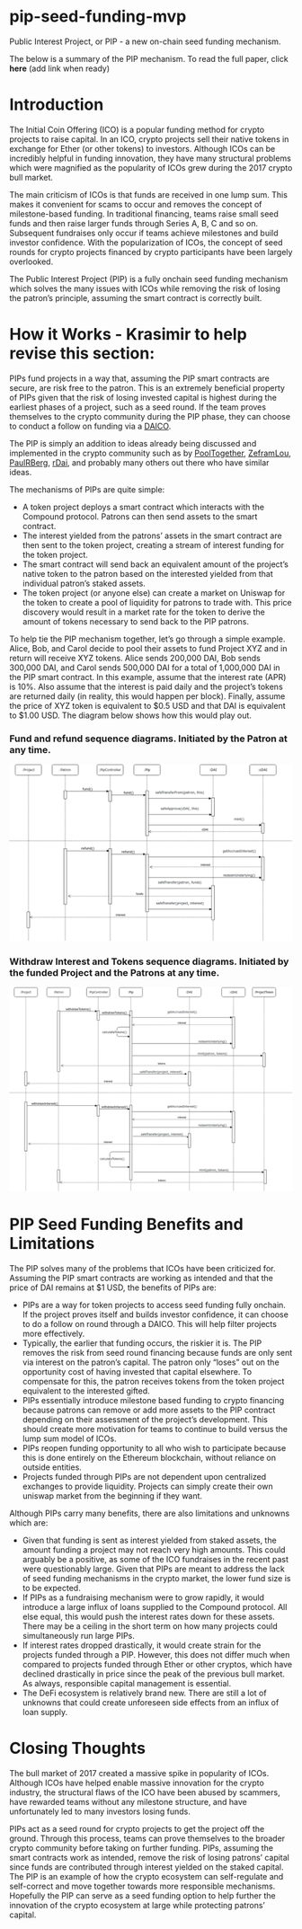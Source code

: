 # pip-seed-funding-mvp
Public Interest Project, or PIP - a new on-chain seed funding mechanism.

The below is a summary of the PIP mechanism.  To read the full paper, click **here** (add link when ready)

# Introduction
The Initial Coin Offering (ICO) is a popular funding method for crypto projects to raise capital.  In an ICO, crypto projects sell their native tokens in exchange for Ether (or other tokens) to investors.  Although ICOs can be incredibly helpful in funding innovation, they have many structural problems which were magnified as the popularity of ICOs grew during the 2017 crypto bull market.  

The main criticism of ICOs is that funds are received in one lump sum.  This makes it convenient for scams to occur and removes the concept of milestone-based funding.  In traditional financing, teams raise small seed funds and then raise larger funds through Series A, B, C and so on. Subsequent fundraises only occur if teams achieve milestones and build investor confidence.  With the popularization of ICOs, the concept of seed rounds for crypto projects financed by crypto participants have been largely overlooked.

The Public Interest Project (PIP) is a fully onchain seed funding mechanism which solves the many issues with ICOs while removing the risk of losing the patron’s principle, assuming the smart contract is correctly built.  

# How it Works - **Krasimir to help revise this section**:

PIPs fund projects in a way that, assuming the PIP smart contracts are secure, are risk free to the patron. This is an extremely beneficial property of PIPs given that the risk of losing invested capital is highest during the earliest phases of a project, such as a seed round.  If the team proves themselves to the crypto community during the PIP phase, they can choose to conduct a follow on funding via a [DAICO](https://ethresear.ch/t/explanation-of-daicos/465).  

The PIP is simply an addition to ideas already being discussed and implemented in the crypto community such as by [PoolTogether](https://github.com/pooltogether/pooltogether-contracts/tree/master/contracts), [ZeframLou](https://github.com/ZeframLou/pooled-cdai), [PaulRBerg](https://github.com/ethereum/EIPs/issues/2212), [rDai](https://twitter.com/pet3rpan_/status/1161376583950540800?s=09), and probably many others out there who have similar ideas.

The mechanisms of PIPs are quite simple:  

-	A token project deploys a smart contract which interacts with the Compound protocol.  Patrons can then send assets to the smart contract.  
-	The interest yielded from the patrons’ assets in the smart contract are then sent to the token project, creating a stream of interest funding for the token project.
-	The smart contract will send back an equivalent amount of the project’s native token to the patron based on the interested yielded from that individual patron’s staked assets.
-	The token project (or anyone else) can create a market on Uniswap for the token to create a pool of liquidity for patrons to trade with. This price discovery would result in a market rate for the token to derive the amount of tokens necessary to send back to the PIP patrons.  

To help tie the PIP mechanism together, let’s go through a simple example.  Alice, Bob, and Carol decide to pool their assets to fund Project XYZ and in return will receive XYZ tokens.  Alice sends 200,000 DAI, Bob sends 300,000 DAI, and Carol sends 500,000 DAI for a total of 1,000,000 DAI in the PIP smart contract.  In this example, assume that the interest rate (APR) is 10%.  Also assume that the interest is paid daily and the project’s tokens are returned daily (in reality, this would happen per block).  Finally, assume the price of XYZ token is equivalent to $0.5 USD and that DAI is equivalent to $1.00 USD.  The diagram below shows how this would play out. 

### Fund and refund sequence diagrams. Initiated by the Patron at any time.
![fund-refund-diagram](https://github.com/kraikov/pip-seed-funding-mvp/blob/master/docs/fund-refund-diagram.png)
 
 ### Withdraw Interest and Tokens sequence diagrams. Initiated by the funded Project and the Patrons at any time.
![interest-tokens-withdraw-diagram](https://github.com/kraikov/pip-seed-funding-mvp/blob/master/docs/interest-token-withdraw-diagram.png)

# PIP Seed Funding Benefits and Limitations

The PIP solves many of the problems that ICOs have been criticized for.  Assuming the PIP smart contracts are working as intended and that the price of DAI remains at $1 USD, the benefits of PIPs are:

-	PIPs are a way for token projects to access seed funding fully onchain.  If the project proves itself and builds investor confidence, it can choose to do a follow on round through a DAICO.  This will help filter projects more effectively.  
-	Typically, the earlier that funding occurs, the riskier it is.  The PIP removes the risk from seed round financing because funds are only sent via interest on the patron’s capital. The patron only “loses” out on the opportunity cost of having invested that capital elsewhere.  To compensate for this, the patron receives tokens from the token project equivalent to the interested gifted.  
-	PIPs essentially introduce milestone based funding to crypto financing because patrons can remove or add more assets to the PIP contract depending on their assessment of the project’s development.  This should create more motivation for teams to continue to build versus the lump sum model of ICOs.
-	PIPs reopen funding opportunity to all who wish to participate because this is done entirely on the Ethereum blockchain, without reliance on outside entities.  
-	Projects funded through PIPs are not dependent upon centralized exchanges to provide liquidity.  Projects can simply create their own uniswap market from the beginning if they want.

Although PIPs carry many benefits, there are also limitations and unknowns which are:

-	Given that funding is sent as interest yielded from staked assets, the amount funding a project may not reach very high amounts.  This could arguably be a positive, as some of the ICO fundraises in the recent past were questionably large.  Given that PIPs are meant to address the lack of seed funding mechanisms in the crypto market, the lower fund size is to be expected.
-	If PIPs as a fundraising mechanism were to grow rapidly, it would introduce a large influx of loans supplied to the Compound protocol.  All else equal, this would push the interest rates down for these assets.  There may be a ceiling in the short term on how many projects could simultaneously run large PIPs.    
-	If interest rates dropped drastically, it would create strain for the projects funded through a PIP.  However, this does not differ much when compared to projects funded through Ether or other cryptos, which have declined drastically in price since the peak of the previous bull market.  As always, responsible capital management is essential.
-	The DeFi ecosystem is relatively brand new.  There are still a lot of unknowns that could create unforeseen side effects from an influx of loan supply.

# Closing Thoughts

The bull market of 2017 created a massive spike in popularity of ICOs.  Although ICOs have helped enable massive innovation for the crypto industry, the structural flaws of the ICO have been abused by scammers, have rewarded teams without any milestone structure, and have unfortunately led to many investors losing funds. 

PIPs act as a seed round for crypto projects to get the project off the ground.  Through this process, teams can prove themselves to the broader crypto community before taking on further funding.  PIPs, assuming the smart contracts work as intended, remove the risk of losing patrons’ capital since funds are contributed through interest yielded on the staked capital.  The PIP is an example of how the crypto ecosystem can self-regulate and self-correct and move together towards more responsible mechanisms. Hopefully the PIP can serve as a seed funding option to help further the innovation of the crypto ecosystem at large while protecting patrons’ capital.
